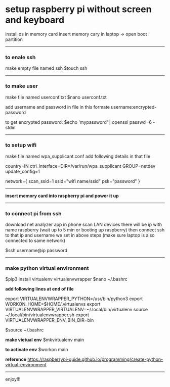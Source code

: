 # setup raspberry pi without screen and keyboard

install os in memory card
insert memory cary in laptop -> open boot partition

-------------------------------------------------------------------

### to enale ssh
make empty file named ssh
$touch ssh

-------------------------------------------------------------------

### to make user
make file named userconf.txt
$nano userconf.txt

add username and password in file in this formate
username:encrypted-password

to get encrypted password:
$echo 'mypassword' | openssl passwd -6 -stdin

-------------------------------------------------------------------


### to setup wifi
make file named wpa_supplicant.conf
add following details in that file

country=IN
ctrl_interface=DIR=/var/run/wpa_supplicant GROUP=netdev
update_config=1

network={
    scan_ssid=1
    ssid="wifi name/ssid"
    psk="password"
}

------------------------------------------------------------------

**insert memory card into raspberry pi and power it up**

------------------------------------------------------------------

### to connect pi from ssh
download net analyzer app in phone
scan LAN devices
there will be ip with name raspberry (wait up to 5 min or booting up raspberry)
then connect ssh to that ip and username we set in above steps
(make sure laptop is also connected to same network)

$ssh username@ip
password

-----------------------------------------------------------------

### make python virtual environment
$pip3 install virtualenv virtualenvwrapper
$nano ~/.bashrc

**add following lines at end of file**

export VIRTUALENVWRAPPER_PYTHON=/usr/bin/python3
export WORKON_HOME=$HOME/.virtualenvs
export VIRTUALENVWRAPPER_VIRTUALENV=~/.local/bin/virtualenv
source ~/.local/bin/virtualenvwrapper.sh
export VIRTUALENVWRAPPER_ENV_BIN_DIR=bin

$source ~/.bashrc

**make vietual env**
$mkvirtualenv main

**to activate env**
$workon main

**reference** https://raspberrypi-guide.github.io/programming/create-python-virtual-environment

-----------------------------------------------------------------

enjoy!!!

